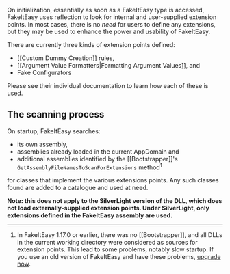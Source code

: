 On initialization, essentially as soon as a FakeItEasy type is accessed, FakeItEasy uses reflection to look for internal and user-supplied extension points. In most cases, there is no _need_ for users to define any extensions, but they may be used to enhance the power and usability of FakeItEasy.

There are currently three kinds of extension points defined:

* [[Custom Dummy Creation]] rules,
* [[Argument Value Formatters|Formatting Argument Values]], and
* Fake Configurators

Please see their individual documentation to learn how each of these is used.

## The scanning process

On startup, FakeItEasy searches:
* its own assembly,
* assemblies already loaded in the current AppDomain and
* additional assemblies identified by the [[Bootstrapper]]'s `GetAssemblyFileNamesToScanForExtensions` method<sup>1</sup>

for classes that implement the various extensions points.
Any such classes found are added to a catalogue and used at need.

**Note: this does not apply to the SilverLight version of the DLL, which does not load externally-supplied extension points. Under SilverLight, only extensions defined in the FakeItEasy assembly are used.**

----
1. In FakeItEasy 1.17.0 or earlier, there was no [[Bootstrapper]], and all DLLs in the current working directory were considered as sources for extension points. This lead to some problems, notably slow startup. If you use an old version of FakeItEasy and have these problems, [upgrade now](https://nuget.org/packages/FakeItEasy/).